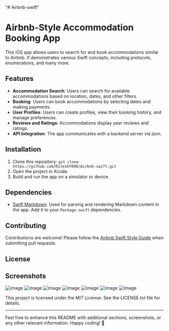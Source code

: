 "# Airbnb-swift" 
# Airbnb-Style Accommodation Booking App

This iOS app allows users to search for and book accommodations similar to Airbnb. It demonstrates various Swift concepts, including protocols, enumerations, and many more.

## Features

- **Accommodation Search**: Users can search for available accommodations based on location, dates, and other filters.
- **Booking**: Users can book accommodations by selecting dates and making payments.
- **User Profiles**: Users can create profiles, view their booking history, and manage preferences.
- **Reviews and Ratings**: Accommodations display user reviews and ratings.
- **API Integration**: The app communicates with a backend server via json.


## Installation

1. Clone this repository: `git clone  https://github.com/RiteshY098/Airbnb-swift.git`
2. Open the project in Xcode.
3. Build and run the app on a simulator or device.

## Dependencies

- [Swift Markdown](https://github.com/apple/swift-markdown): Used for parsing and rendering Markdown content in the app. Add it to your `Package.swift` dependencies.

## Contributing

Contributions are welcome! Please follow the [Airbnb Swift Style Guide](https://github.com/airbnb/swift) when submitting pull requests.

## License

## Screenshots
![image](https://github.com/RiteshY098/Airbnb-swift/assets/86614628/98dbf5e8-1cd3-4019-9d54-1e8f3fb51089)
![image](https://github.com/RiteshY098/Airbnb-swift/assets/86614628/175e8d2d-a50d-4b5f-b168-c1a2d6db231e)
![image](https://github.com/RiteshY098/Airbnb-swift/assets/86614628/d9082d9f-7d3d-4c1f-8210-27d04723b6d1)
![image](https://github.com/RiteshY098/Airbnb-swift/assets/86614628/4a7d8b13-fe17-412b-a864-370494778222)
![image](https://github.com/RiteshY098/Airbnb-swift/assets/86614628/40849502-efe5-479e-b8c6-171d4f5f876e)
![image](https://github.com/RiteshY098/Airbnb-swift/assets/86614628/342ee5d7-2878-4a1c-852b-521950fdd833)
![image](https://github.com/RiteshY098/Airbnb-swift/assets/86614628/4f3b65f9-227d-4c88-8131-56556a7ebb68)







This project is licensed under the MIT License. See the LICENSE.txt file for details.

---

Feel free to enhance this README with additional sections, screenshots, or any other relevant information. Happy coding! 🚀
